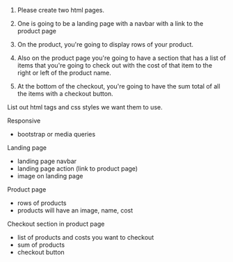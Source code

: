 1. Please create two html pages. 

2. One is going to be a landing page with a navbar with a link to the product page

3. On the product, you're going to display rows of your product. 

4. Also on the product page you're going to have a section that has a list of items that you're going to check out with the cost of that item to the right or left of the product name. 

5. At the bottom of the checkout, you're going to have the sum total of all the items with a checkout button. 


List out html tags and css styles we want them to use. 

Responsive 
- bootstrap or media queries 

Landing page
- landing page navbar
- landing page action (link to product page)
- image on landing page 

Product page
- rows of products
- products will have an image, name, cost

Checkout section in product page
- list of products and costs you want to checkout 
- sum of products
- checkout button 